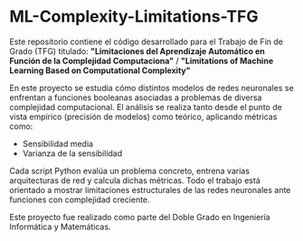 # ML-Complexity-Limitations-TFG

Este repositorio contiene el código desarrollado para el Trabajo de Fin de Grado (TFG) titulado:
**"Limitaciones del Aprendizaje Automático en Función de la Complejidad Computaciona"**
/ **"Limitations of Machine Learning Based on Computational Complexity"**

En este proyecto se estudia cómo distintos modelos de redes neuronales se enfrentan a funciones booleanas asociadas a problemas de diversa complejidad computacional. El análisis se realiza tanto desde el punto de vista empírico (precisión de modelos) como teórico, aplicando métricas como:
- Sensibilidad media
- Varianza de la sensibilidad

Cada script Python evalúa un problema concreto, entrena varias arquitecturas de red y calcula dichas métricas. Todo el trabajo está orientado a mostrar limitaciones estructurales de las redes neuronales ante funciones con complejidad creciente.

Este proyecto fue realizado como parte del Doble Grado en Ingeniería Informática y Matemáticas.
